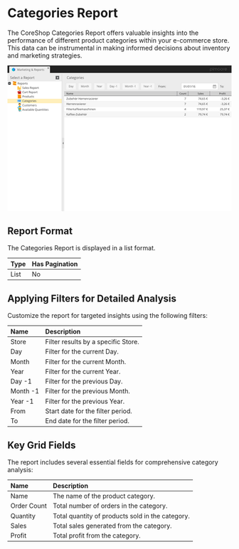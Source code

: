 # Categories Report

The CoreShop Categories Report offers valuable insights into the performance of different product categories within your
e-commerce store. This data can be instrumental in making informed decisions about inventory and marketing strategies.

![Categories Report](img/categories.png)

## Report Format

The Categories Report is displayed in a list format.

| Type | Has Pagination |
|:-----|:---------------|
| List | No             |

## Applying Filters for Detailed Analysis

Customize the report for targeted insights using the following filters:

| Name     | Description                         |
|:---------|:------------------------------------|
| Store    | Filter results by a specific Store. |
| Day      | Filter for the current Day.         |
| Month    | Filter for the current Month.       |
| Year     | Filter for the current Year.        |
| Day -1   | Filter for the previous Day.        |
| Month -1 | Filter for the previous Month.      |
| Year -1  | Filter for the previous Year.       |
| From     | Start date for the filter period.   |
| To       | End date for the filter period.     |

## Key Grid Fields

The report includes several essential fields for comprehensive category analysis:

| Name        | Description                                      |
|:------------|:-------------------------------------------------|
| Name        | The name of the product category.                |
| Order Count | Total number of orders in the category.          |
| Quantity    | Total quantity of products sold in the category. |
| Sales       | Total sales generated from the category.         |
| Profit      | Total profit from the category.                  |
